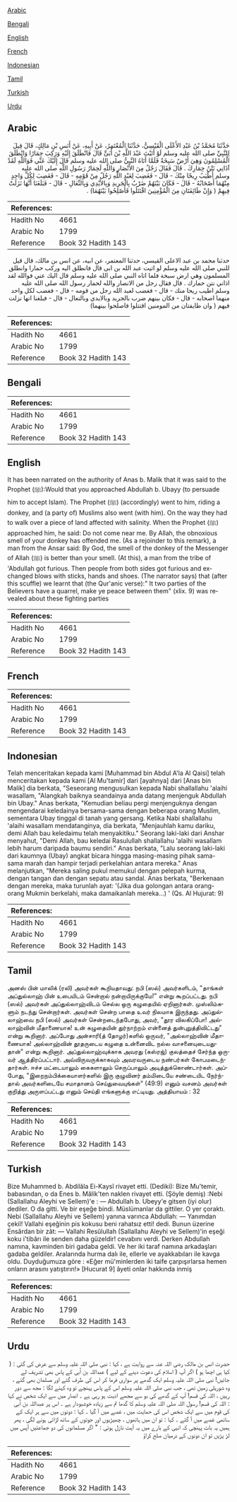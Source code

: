 [Arabic](#arabic)

[Bengali](#bengali)

[English](#english)

[French](#french)

[Indonesian](#indonesian)

[Tamil](#tamil)

[Turkish](#turkish)

[Urdu](#urdu)

## Arabic


<div dir="rtl" lang="ar" style={{fontSize:'larger',backgroundColor:'#f8f9fa',padding:20}}>
حَدَّثَنَا مُحَمَّدُ بْنُ عَبْدِ الأَعْلَى الْقَيْسِيُّ، حَدَّثَنَا الْمُعْتَمِرُ، عَنْ أَبِيهِ، عَنْ أَنَسِ بْنِ مَالِكٍ، قَالَ قِيلَ لِلنَّبِيِّ صلى الله عليه وسلم لَوْ أَتَيْتَ عَبْدَ اللَّهِ بْنَ أُبَىٍّ قَالَ فَانْطَلَقَ إِلَيْهِ وَرَكِبَ حِمَارًا وَانْطَلَقَ الْمُسْلِمُونَ وَهِيَ أَرْضٌ سَبِخَةٌ فَلَمَّا أَتَاهُ النَّبِيُّ صلى الله عليه وسلم قَالَ إِلَيْكَ عَنِّي فَوَاللَّهِ لَقَدْ آذَانِي نَتْنُ حِمَارِكَ ‏.‏ قَالَ فَقَالَ رَجُلٌ مِنَ الأَنْصَارِ وَاللَّهِ لَحِمَارُ رَسُولِ اللَّهِ صلى الله عليه وسلم أَطْيَبُ رِيحًا مِنْكَ - قَالَ - فَغَضِبَ لِعَبْدِ اللَّهِ رَجُلٌ مِنْ قَوْمِهِ - قَالَ - فَغَضِبَ لِكُلِّ وَاحِدٍ مِنْهُمَا أَصْحَابُهُ - قَالَ - فَكَانَ بَيْنَهُمْ ضَرْبٌ بِالْجَرِيدِ وَبِالأَيْدِي وَبِالنِّعَالِ - قَالَ - فَبَلَغَنَا أَنَّهَا نَزَلَتْ فِيهِمْ ‏(‏ وَإِنْ طَائِفَتَانِ مِنَ الْمُؤْمِنِينَ اقْتَتَلُوا فَأَصْلِحُوا بَيْنَهُمَا‏)‏ ‏.‏
</div>
<div style={{backgroundColor:'#f8f9fa',padding:20, marginBottom: 10}}><table> <thead> <tr> <th>References:</th> <th></th> </tr> </thead> <tbody><tr><td>Hadith No</td><td>4661</td></tr><tr><td>Arabic No</td><td>1799</td></tr><tr><td>Reference</td><td>Book 32 Hadith 143</td></tr></tbody></table></div>


<div dir="rtl" lang="ar" style={{fontSize:'larger',backgroundColor:'#f8f9fa',padding:20}}>
حدثنا محمد بن عبد الاعلى القيسي، حدثنا المعتمر، عن ابيه، عن انس بن مالك، قال قيل للنبي صلى الله عليه وسلم لو اتيت عبد الله بن ابى قال فانطلق اليه وركب حمارا وانطلق المسلمون وهي ارض سبخة فلما اتاه النبي صلى الله عليه وسلم قال اليك عني فوالله لقد اذاني نتن حمارك . قال فقال رجل من الانصار والله لحمار رسول الله صلى الله عليه وسلم اطيب ريحا منك - قال - فغضب لعبد الله رجل من قومه - قال - فغضب لكل واحد منهما اصحابه - قال - فكان بينهم ضرب بالجريد وبالايدي وبالنعال - قال - فبلغنا انها نزلت فيهم ( وان طايفتان من المومنين اقتتلوا فاصلحوا بينهما)
</div>
<div style={{backgroundColor:'#f8f9fa',padding:20, marginBottom: 10}}><table> <thead> <tr> <th>References:</th> <th></th> </tr> </thead> <tbody><tr><td>Hadith No</td><td>4661</td></tr><tr><td>Arabic No</td><td>1799</td></tr><tr><td>Reference</td><td>Book 32 Hadith 143</td></tr></tbody></table></div>

## Bengali


<div dir="ltr" lang="bn" style={{fontSize:'larger',backgroundColor:'#f8f9fa',padding:20}}>

</div>
<div style={{backgroundColor:'#f8f9fa',padding:20, marginBottom: 10}}><table> <thead> <tr> <th>References:</th> <th></th> </tr> </thead> <tbody><tr><td>Hadith No</td><td>4661</td></tr><tr><td>Arabic No</td><td>1799</td></tr><tr><td>Reference</td><td>Book 32 Hadith 143</td></tr></tbody></table></div>

## English


<div dir="ltr" lang="en" style={{fontSize:'larger',backgroundColor:'#f8f9fa',padding:20}}>
It has been narrated on the authority of Anas b. Malik that it was said to the Prophet (ﷺ):Would that you approached Abdullah b. Ubayy (to persuade him to accept Islam). The Prophet (ﷺ) (accordingly) went to him, riding a donkey, and (a party of) Muslims also went (with him). On the way they had to walk over a piece of land affected with salinity. When the Prophet (ﷺ) approached him, he said: Do not come near me. By Allah, the obnoxious smell of your donkey has offended me. (As a rejoinder to this remark), a man from the Ansar said: By God, the smell of the donkey of the Messenger of Allah (ﷺ) is better than your smell. (At this), a man from the tribe of 'Abdullah got furious. Then people from both sides got furious and exchanged blows with sticks, hands and shoes. (The narrator says) that (after this scuffle) we learnt that (the Qur'anic verse):" It two parties of the Believers have a quarrel, make ye peace between them" (xlix. 9) was revealed about these fighting parties
</div>
<div style={{backgroundColor:'#f8f9fa',padding:20, marginBottom: 10}}><table> <thead> <tr> <th>References:</th> <th></th> </tr> </thead> <tbody><tr><td>Hadith No</td><td>4661</td></tr><tr><td>Arabic No</td><td>1799</td></tr><tr><td>Reference</td><td>Book 32 Hadith 143</td></tr></tbody></table></div>

## French


<div dir="ltr" lang="fr" style={{fontSize:'larger',backgroundColor:'#f8f9fa',padding:20}}>

</div>
<div style={{backgroundColor:'#f8f9fa',padding:20, marginBottom: 10}}><table> <thead> <tr> <th>References:</th> <th></th> </tr> </thead> <tbody><tr><td>Hadith No</td><td>4661</td></tr><tr><td>Arabic No</td><td>1799</td></tr><tr><td>Reference</td><td>Book 32 Hadith 143</td></tr></tbody></table></div>

## Indonesian


<div dir="ltr" lang="id" style={{fontSize:'larger',backgroundColor:'#f8f9fa',padding:20}}>
Telah menceritakan kepada kami [Muhammad bin Abdul A'la Al Qaisi] telah menceritakan kepada kami [Al Mu'tamir] dari [ayahnya] dari [Anas bin Malik] dia berkata, "Seseorang mengusulkan kepada Nabi shallallahu 'alaihi wasallam, "Alangkah baiknya seandainya anda datang menjenguk Abdullah bin Ubay." Anas berkata, "Kemudian beliau pergi menjenguknya dengan mengendarai keledainya bersama-sama dengan beberapa orang Muslim, sementara Ubay tinggal di tanah yang gersang. Ketika Nabi shallallahu 'alaihi wasallam mendatanginya, dia berkata, "Menjauhlah kamu dariku, demi Allah bau keledaimu telah menyakitiku." Seorang laki-laki dari Anshar menyahut, "Demi Allah, bau keledai Rasulullah shallallahu 'alaihi wasallam lebih harum daripada baumu sendiri." Anas berkata, "Lalu seorang laki-laki dari kaumnya (Ubay) angkat bicara hingga masing-masing pihak sama-sama marah dan hampir terjadi perkelahian antara mereka." Anas melanjutkan, "Mereka saling pukul memukul dengan pelepah kurma, dengan tangan dan dengan sepatu atau sandal. Anas berkata, "Berkenaan dengan mereka, maka turunlah ayat: '(Jika dua golongan antara orang-orang Mukmin berkelahi, maka damaikanlah mereka…) ' (Qs. Al Hujurat: 9)
</div>
<div style={{backgroundColor:'#f8f9fa',padding:20, marginBottom: 10}}><table> <thead> <tr> <th>References:</th> <th></th> </tr> </thead> <tbody><tr><td>Hadith No</td><td>4661</td></tr><tr><td>Arabic No</td><td>1799</td></tr><tr><td>Reference</td><td>Book 32 Hadith 143</td></tr></tbody></table></div>

## Tamil


<div dir="ltr" lang="ta" style={{fontSize:'larger',backgroundColor:'#f8f9fa',padding:20}}>
அனஸ் பின் மாலிக் (ரலி) அவர்கள் கூறியதாவது: நபி (ஸல்) அவர்களிடம், "தாங்கள் அப்துல்லாஹ் பின் உபையிடம் சென்றால் நன்றாயிருக்குமே!" என்று கூறப்பட்டது. நபி (ஸல்) அவர்கள் அப்துல்லாஹ்விடம் செல்ல ஒரு கழுதையில் ஏறினார்கள். முஸ்லிம்களும் நடந்து சென்றார்கள். அவர்கள் சென்ற பாதை உவர் நிலமாக இருந்தது. அப்துல்லாஹ்வை நபி (ஸல்) அவர்கள் சென்றடைந்தபோது, அவர், "தூர விலகிப்போ! அல்லாஹ்வின் மீதாணையாக! உன் கழுதையின் துர்நாற்றம் என்னைத் துன்புறுத்திவிட்டது" என்று கூறினார். அப்போது அன்சாரி(த் தோழர்)களில் ஒருவர், "அல்லாஹ்வின் மீதாணையாக! அல்லாஹ்வின் தூதருடைய கழுதை உன்னைவிட நல்ல வாசனையுடையதுதான்" என்று கூறினார். அப்துல்லாஹ்வுக்காக அவரது (கஸ்ரஜ்) குலத்தைச் சேர்ந்த ஒருவர் ஆத்திரப்பட்டார். அவ்விருவருக்காகவும் அவரவருடைய நண்பர்கள் கோபமடைந்தார்கள். ஈச்ச மட்டையாலும் கைகளாலும் செருப்பாலும் அடித்துக்கொண்டார்கள். அப்போது, "இறைநம்பிக்கையாளர்களில் இரு குழுவினர் தம்மிடையே சண்டையிட நேர்ந்தால் அவர்களிடையே சமாதானம் செய்துவையுங்கள்" (49:9) எனும் வசனம் அவர்கள் குறித்து அருளப்பட்டது எனும் செய்தி எங்களுக்கு எட்டியது. அத்தியாயம் : 32
</div>
<div style={{backgroundColor:'#f8f9fa',padding:20, marginBottom: 10}}><table> <thead> <tr> <th>References:</th> <th></th> </tr> </thead> <tbody><tr><td>Hadith No</td><td>4661</td></tr><tr><td>Arabic No</td><td>1799</td></tr><tr><td>Reference</td><td>Book 32 Hadith 143</td></tr></tbody></table></div>

## Turkish


<div dir="ltr" lang="tr" style={{fontSize:'larger',backgroundColor:'#f8f9fa',padding:20}}>
Bize Muhammed b. Abdilâla Ei-Kaysî rivayet etti. (Dediki): Bize Mu'temir, babasından, o da Enes b. Mâlik'ten naklen rivayet etti. (Şöyle demiş) :Nebi (SallalIahu Aleyhi ve Sellem)'e : — Abdullah b. Ubeyy'e gitsen (iyi olur) dediler. O da gitti. Ve bir eşeğe bindi. Müslümanlar da gittiler. O yer çoraktı. Nebi (SallalIahu Aleyhi ve Sellem) yanına varınca Abdullah: — Yanımdan çekil! Vallahi eşeğinin pis kokusu beni rahatsız etti! dedi. Bunun üzerine Ensârdan bir zât: — Vallahi Resûlullah (SallalIahu Aleyhi ve Sellem)'in eşeği koku i'tibârı ile senden daha güzeldir! cevabını verdi. Derken Abdullah namına, kavminden biri gadaba geldi. Ve her iki taraf namına arkadaşları gadaba geldiler. Aralarında hurma dalı ile, ellerle ve ayakkabıları ile kavga oldu. Duyduğumuza göre : «Eğer mü'minlerden iki taife çarpışırlarsa hemen onların arasını yatıştırın!» [Hucurat 9] âyeti onlar hakkında inmiş
</div>
<div style={{backgroundColor:'#f8f9fa',padding:20, marginBottom: 10}}><table> <thead> <tr> <th>References:</th> <th></th> </tr> </thead> <tbody><tr><td>Hadith No</td><td>4661</td></tr><tr><td>Arabic No</td><td>1799</td></tr><tr><td>Reference</td><td>Book 32 Hadith 143</td></tr></tbody></table></div>

## Urdu


<div dir="rtl" lang="ur" style={{fontSize:'larger',backgroundColor:'#f8f9fa',padding:20}}>
حضرت انس بن مالک رضی اللہ عنہ سے روایت ہے ، کہا : نبی صلی اللہ علیہ وسلم سے عرض کی گئی : ( کیا ہی اچھا ہو ) اگر آپ ( اسلام کی دعوت دینے کے لیے ) عبداللہ بن اُبی کے پاس بھی تشریف لے جائیں! نبی صلی اللہ علیہ وسلم ایک گدھے پر سواری فرما کر اس کی طرف گئے اور مسلمان بھی گئے ، وہ شوریلی زمین تھی ، جب نبی صلی اللہ علیہ وسلم اس کے پاس پہنچے تو وہ کہنے لگا : مجھ سے دور رہیں ، اللہ کی قسم! آپ کے گدھے کی بو سے مجھے اذیت ہو رہی ہے ۔ انصار میں سے ایک شخص نے کہا : اللہ کی قسم! رسول اللہ صلی اللہ علیہ وسلم کا گدھا تم سے زیادہ خوشبودار ہے ۔ اس پر عبداللہ بن اُبی کی قوم میں سے ایک شخص اس کی حمایت میں ، غصے میں آ گیا ۔ کہا : دونوں میں سے ہر ایک کے ساتھی غصے میں آ گئے ۔ کہا : تو ان میں ہاتھوں ، چھیڑیوں اور جوتوں کے ساتھ لڑائی ہونے لگی ، پھر ہمیں یہ بات پہنچی کہ انہی کے بارے میں یہ آیت نازل ہوئی : " اگر مسلمانوں کی دو جماعتیں آپس میں لڑ پڑیں تو ان دونوں کے درمیان صلح کراؤ
</div>
<div style={{backgroundColor:'#f8f9fa',padding:20, marginBottom: 10}}><table> <thead> <tr> <th>References:</th> <th></th> </tr> </thead> <tbody><tr><td>Hadith No</td><td>4661</td></tr><tr><td>Arabic No</td><td>1799</td></tr><tr><td>Reference</td><td>Book 32 Hadith 143</td></tr></tbody></table></div>